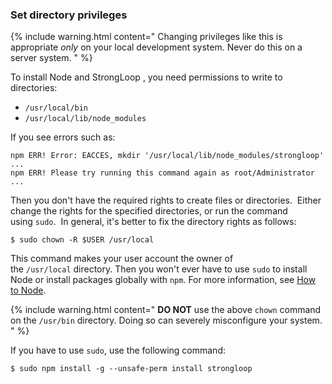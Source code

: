 ### Set directory privileges

{% include warning.html content="
Changing privileges like this is appropriate _only_ on your local development system. Never do this on a server system.
" %}

To install Node and StrongLoop , you need permissions to write to directories:

*   `/usr/local/bin` 
*   `/usr/local/lib/node_modules` 

If you see errors such as:

```
npm ERR! Error: EACCES, mkdir '/usr/local/lib/node_modules/strongloop'
...
npm ERR! Please try running this command again as root/Administrator
...
```

Then you don't have the required rights to create files or directories.  Either change the rights for the specified directories, or run the command using `sudo`.  In general, it's better to fix the directory rights as follows:

`$ sudo chown -R $USER /usr/local`

This command makes your user account the owner of the `/usr/local` directory. Then you won't ever have to use `sudo` to install Node or install packages globally with `npm`. For more information, see [How to Node](http://howtonode.org/introduction-to-npm).

{% include warning.html content="
**DO NOT** use the above `chown` command on the `/usr/bin` directory. Doing so can severely misconfigure your system.
" %}

If you have to use `sudo`, use the following command:

`$ sudo npm install -g --unsafe-perm install strongloop`
